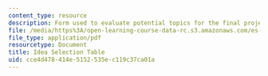 ```yaml
---
content_type: resource
description: Form used to evaluate potential topics for the final project of the course.
file: /media/https%3A/open-learning-course-data-rc.s3.amazonaws.com/es-333-producing-educational-videos-spring-2015/cce4d478414e5152535ec119c37ca01a_MITES_333S15_idea-selectn.pdf
file_type: application/pdf
resourcetype: Document
title: Idea Selection Table
uid: cce4d478-414e-5152-535e-c119c37ca01a
---
```

